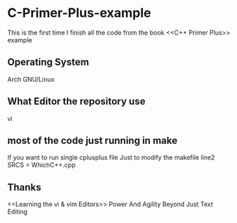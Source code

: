 # C-Primer-Plus-example
This is the first time I finish all the code from the book <<C++ Primer Plus>> example

## Operating System
Arch GNU/Linux

## What Editor the repository use
vi

## most of the code just running in make

If you want to run single cplusplus file
Just to modify the makefile line2 SRCS = WhichC++.cpp

## Thanks
<<Learning the vi & vim Editors>> Power And Agility Beyond Just Text Editing
